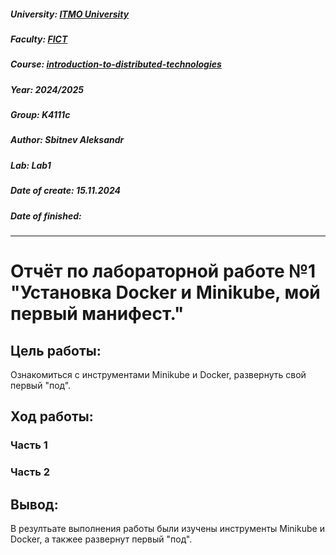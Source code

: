 ##### University: [ITMO University](https://itmo.ru/ru/)
##### Faculty: [FICT](https://fict.itmo.ru)
##### Course: [introduction-to-distributed-technologies](https://itmo-ict-faculty.github.io/introduction-to-distributed-technologies)
##### Year: 2024/2025
##### Group: K4111с
##### Author: Sbitnev Aleksandr
##### Lab: Lab1
##### Date of create: 15.11.2024
##### Date of finished: 

***

# Отчёт по лабораторной работе №1 "Установка Docker и Minikube, мой первый манифест."


## **Цель работы:** 

Ознакомиться с инструментами Minikube и Docker, развернуть свой первый "под".

## **Ход работы:**
### Часть 1


### Часть 2


## **Вывод:** 

В резултьате выполнения работы были изучены инструменты Minikube и Docker, а такжее развернут первый "под".
